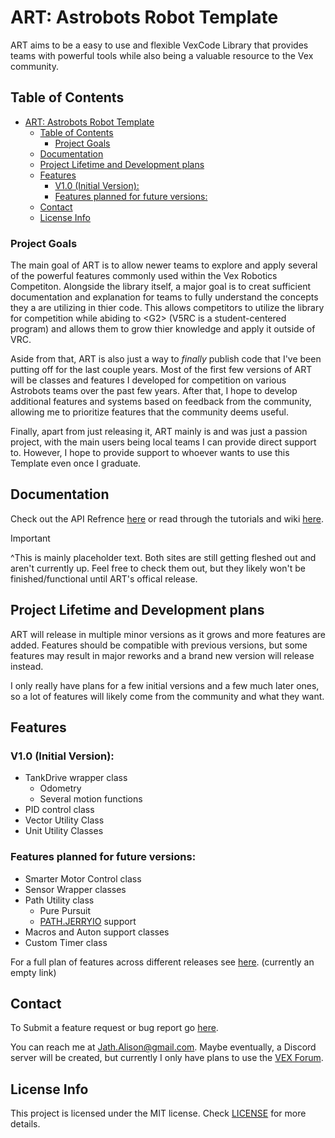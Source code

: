 # ART: Astrobots Robot Template

ART aims to be a easy to use and flexible VexCode Library that provides teams with powerful tools while also being a valuable resource to the Vex community.

## Table of Contents
- [ART: Astrobots Robot Template](#art-astrobots-robot-template)
  - [Table of Contents](#table-of-contents)
    - [Project Goals](#project-goals)
  - [Documentation](#documentation)
  - [Project Lifetime and Development plans](#project-lifetime-and-development-plans)
  - [Features](#features)
    - [V1.0 (Initial Version):](#v10-initial-version)
    - [Features planned for future versions:](#features-planned-for-future-versions)
  - [Contact](#contact)
  - [License Info](#license-info)

### Project Goals

The main goal of ART is to allow newer teams to explore and apply several of the powerful features commonly used within the Vex Robotics Competiton. Alongside the library itself, a major goal is to creat sufficient documentation and explanation for teams to fully understand the concepts they a are utilizing in thier code. This allows competitors to utilize the library for competition while abiding to \<G2\> (V5RC is a student-centered program) and allows them to grow thier knowledge and apply it outside of VRC.

Aside from that, ART is also just a way to *finally* publish code that I've been putting off for the last couple years. Most of the first few versions of ART will be classes and features I developed for competition on various Astrobots teams over the past few years. After that, I hope to develop additional features and systems based on feedback from the community, allowing me to prioritize features that the community deems useful.

Finally, apart from just releasing it, ART mainly is and was just a passion project, with the main users being local teams I can provide direct support to. However, I hope to provide support to whoever wants to use this Template even once I graduate.

## Documentation

Check out the API Refrence [here](jath-alison.github.io/ART_Docs/html/index.html) or read through the tutorials and wiki [here](jath-alison.github.io/ART_Docs/html/index.html).

> [!IMPORTANT] 
> ^This is mainly placeholder text. Both sites are still getting fleshed out and aren't currently up. Feel free to check them out, but they likely won't be finished/functional until ART's offical release.

## Project Lifetime and Development plans

ART will release in multiple minor versions as it grows and more features are added. Features should be compatible with previous versions, but some features may result in major reworks and a brand new version will release instead.

I only really have plans for a few initial versions and a few much later ones, so a lot of features will likely come from the community and what they want.

## Features

### V1.0 (Initial Version):
- TankDrive wrapper class
  - Odometry
  - Several motion functions
- PID control class
- Vector Utility Class
- Unit Utility Classes

### Features planned for future versions:
- Smarter Motor Control class
- Sensor Wrapper classes
- Path Utility class
  - Pure Pursuit
  - [PATH.JERRYIO](path.jerryio.com) support
- Macros and Auton support classes
- Custom Timer class

For a full plan of features across different releases see [here](Features.md). (currently an empty link)


## Contact

To Submit a feature request or bug report go [here](https://github.com/Jath-Alison/ART/issues).

You can reach me at Jath.Alison@gmail.com. Maybe eventually, a Discord server will be created, but currently I only have plans to use the [VEX Forum](vexforum.com).

## License Info
This project is licensed under the MIT license. Check [LICENSE](LICENSE) for more details.